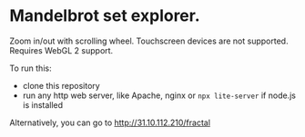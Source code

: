 # Mandelbrot set explorer.

Zoom in/out with scrolling wheel. Touchscreen devices are not supported. Requires WebGL 2 support.

To run this:
- clone this repository
- run any http web server, like Apache, nginx or `npx lite-server` if node.js is installed

Alternatively, you can go to http://31.10.112.210/fractal
